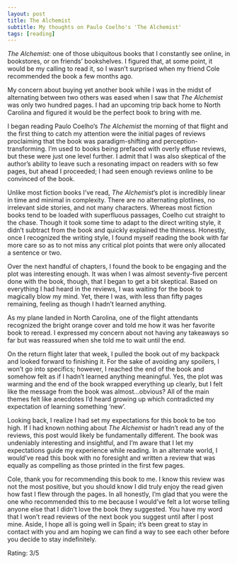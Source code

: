 ```yaml
---
layout: post
title: The Alchemist
subtitle: My thoughts on Paulo Coelho's 'The Alchemist'
tags: [reading]
---
```


*The Alchemist*: one of those ubiquitous books that I constantly see online, in bookstores, or on friends’ bookshelves. I figured that, at some point, it would be my calling to read it, so I wasn’t surprised when my friend Cole recommended the book a few months ago. 

My concern about buying yet another book while I was in the midst of alternating between two others was eased when I saw that *The Alchemist* was only two hundred pages. I had an upcoming trip back home to North Carolina and figured it would be the perfect book to bring with me. 

I began reading Paulo Coelho’s *The Alchemist* the morning of that flight and the first thing to catch my attention were the initial pages of reviews proclaiming that the book was paradigm-shifting and perception-transforming. I’m used to books being prefaced with overly effuse reviews, but these were just one level further. I admit that I was also skeptical of the author’s ability to leave such a resonating impact on readers with so few pages, but ahead I proceeded; I had seen enough reviews online to be convinced of the book.

Unlike most fiction books I’ve read, *The Alchemist*’s plot is incredibly linear in time and minimal in complexity. There are no alternating plotlines, no irrelevant side stories, and not many characters. Whereas most fiction books tend to be loaded with superfluous passages, Coelho cut straight to the chase. Though it took some time to adapt to the direct writing style, it didn’t subtract from the book and quickly explained the thinness. Honestly, once I recognized the writing style, I found myself reading the book with far more care so as to not miss any critical plot points that were only allocated a sentence or two.

Over the next handful of chapters, I found the book to be engaging and the plot was interesting enough. It was when I was almost seventy-five percent done with the book, though, that I began to get a bit skeptical. Based on everything I had heard in the reviews, I was waiting for the book to magically blow my mind. Yet, there I was, with less than fifty pages remaining, feeling as though I hadn’t learned anything. 

As my plane landed in North Carolina, one of the flight attendants recognized the bright orange cover and told me how it was her favorite book to reread. I expressed my concern about not having any takeaways so far but was reassured when she told me to wait until the end.

On the return flight later that week, I pulled the book out of my backpack and looked forward to finishing it. For the sake of avoiding any spoilers, I won’t go into specifics; however, I reached the end of the book and somehow felt as if I hadn’t learned anything meaningful. Yes, the plot was warming and the end of the book wrapped everything up clearly, but I felt like the message from the book was almost…obvious? All of the main themes felt like anecdotes I’d heard growing up which contradicted my expectation of learning something ‘new’.

Looking back, I realize I had set my expectations for this book to be too high. If I had known nothing about *The Alchemist* or hadn’t read any of the reviews, this post would likely be fundamentally different. The book was undeniably interesting and insightful, and I’m aware that I let my expectations guide my experience while reading. In an alternate world, I would’ve read this book with no foresight and written a review that was equally as compelling as those printed in the first few pages. 

Cole, thank you for recommending this book to me. I know this review was not the most positive, but you should know I did truly enjoy the read given how fast I flew through the pages. In all honestly, I’m glad that you were the one who recommended this to me because I would’ve felt a lot worse telling anyone else that I didn’t love the book they suggested. You have my word that I won’t read reviews of the next book you suggest until after I post mine. Aside, I hope all is going well in Spain; it’s been great to stay in contact with you and am hoping we can find a way to see each other before you decide to stay indefinitely.

Rating: 3/5